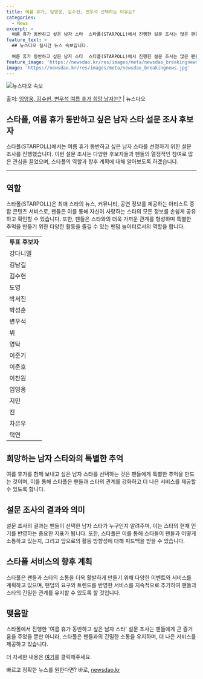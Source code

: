 ```yaml
---
title: 여름 휴가, 임영웅, 김수현, 변우석 선택하는 이유는?
categories:
  - News
excerpt: >
  여름 휴가 동반하고 싶은 남자 스타  스타폴(STARPOLL)에서 진행한 설문 조사는 많은 팬들의 관심을 끌…
feature_text: >
  ## 뉴스다오 실시간 뉴스 속보입니다.

  여름 휴가 동반하고 싶은 남자 스타  스타폴(STARPOLL)에서 진행한 설문 조사는 많은 팬들의 관심을 끌…
feature_image: 'https://newsdao.kr/res/images/meta/newsdao_breakingnews.jpg'
image: 'https://newsdao.kr/res/images/meta/newsdao_breakingnews.jpg'
---
```


![뉴스다오 속보](https://newsdao.kr/res/images/meta/newsdao_breakingnews.jpg)

<p>출처: <a href="https://newsdao.kr/4462" rel="dofollow">임영웅, 김수현, 변우석 여름 휴가 희망 남자는?</a> | 뉴스다오</p>

<h2>스타폴, 여름 휴가 동반하고 싶은 남자 스타 설문 조사 후보자</h2>

<p data-ke-size="size16">스타폴(STARPOLL)에서는 여름 휴가 동반하고 싶은 남자 스타를 선정하기 위한 설문 조사를 진행했습니다. 이번 설문 조사는 다양한 후보자들과 팬들의 열정적인 참여로 많은 관심을 끌었으며, 스타폴의 역할과 향후 계획에 대해 알아보도록 하겠습니다.</p>

<hr>

<h2 data-ke-size="size26">역할</h2>
<p data-ke-size="size16">스타폴(STARPOLL)은 최애 스타의 뉴스, 커뮤니티, 공연 정보를 제공하는 아티스트 종합 콘텐츠 서비스로, 팬들은 이를 통해 자신이 사랑하는 스타의 모든 정보를 손쉽게 공유하고 확인할 수 있습니다. 또한, 팬들은 스타와의 더욱 가까운 관계를 형성하며 특별한 추억을 만들기 위한 다양한 활동을 즐길 수 있는 팬덤 놀이터로서의 역할을 합니다.</p>

<table>
  <tr>
    <td style="text-align: center; height: 17px;"><b>투표 후보자</b></td>
  </tr>
  <tr>
    <td>강다니엘</td>
  </tr>
  <tr>
    <td>김남길</td>
  </tr>
  <tr>
    <td>김수현</td>
  </tr>
  <tr>
    <td>도영</td>
  </tr>
  <tr>
    <td>박서진</td>
  </tr>
  <tr>
    <td>박성훈</td>
  </tr>
  <tr>
    <td>변우석</td>
  </tr>
  <tr>
    <td>뷔</td>
  </tr>
  <tr>
    <td>영탁</td>
  </tr>
  <tr>
    <td>이준기</td>
  </tr>
  <tr>
    <td>이준호</td>
  </tr>
  <tr>
    <td>이찬원</td>
  </tr>
  <tr>
    <td>임영웅</td>
  </tr>
  <tr>
    <td>지민</td>
  </tr>
  <tr>
    <td>진</td>
  </tr>
  <tr>
    <td>차은우</td>
  </tr>
  <tr>
    <td>택연</td>
  </tr>
</table>

<h2 data-ke-size="size26">희망하는 남자 스타와의 특별한 추억</h2>
<p data-ke-size="size16">여름 휴가를 함께 보내고 싶은 남자 스타를 선택하는 것은 팬들에게 특별한 추억을 만드는 것이며, 이를 통해 스타폴은 팬들과 스타의 관계를 강화하고 더 나은 서비스를 제공할 수 있도록 합니다.</p>

<h2 data-ke-size="size26">설문 조사의 결과와 의미</h2>
<p data-ke-size="size16">설문 조사의 결과는 팬들이 선택한 남자 스타가 누구인지 알려주며, 이는 스타의 현재 인기를 반영하는 중요한 지표가 됩니다. 또한, 스타폴은 이를 통해 스타들이 팬들과 어떻게 소통하고 있는지, 그리고 앞으로의 활동 방향성에 대해 피드백을 받을 수 있습니다.</p>

<h2 data-ke-size="size26">스타폴 서비스의 향후 계획</h2>
<p data-ke-size="size16">스타폴은 팬들과 스타의 소통을 더욱 활발하게 만들기 위해 다양한 이벤트와 서비스를 계획하고 있으며, 팬덤의 요구와 트렌드를 반영한 서비스를 지속적으로 추가하여 팬들과 스타의 긴밀한 관계를 유지할 수 있도록 할 것입니다.</p>

<h2 data-ke-size="size26">맺음말</h2>
<p data-ke-size="size16">스타폴에서 진행한 '여름 휴가 동반하고 싶은 남자 스타' 설문 조사는 팬들에게 큰 즐거움을 주었을 뿐만 아니라, 스타폴은 팬들과의 긴밀한 소통을 유지하며, 더 나은 서비스를 제공하고 있습니다.</p>

<p data-ke-size="size16">더 자세한 내용은 <a href="https://newsdao.kr/4462">여기</a>를 클릭해주세요.</p>
 

빠르고 정확한 뉴스를 원한다면? 바로, <a href="https://newsdao.kr" rel="dofollow">newsdao.kr</a>


